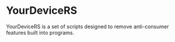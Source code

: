 # YourDeviceRS

YourDeviceRS is a set of scripts designed to remove anti-consumer features built into programs.
